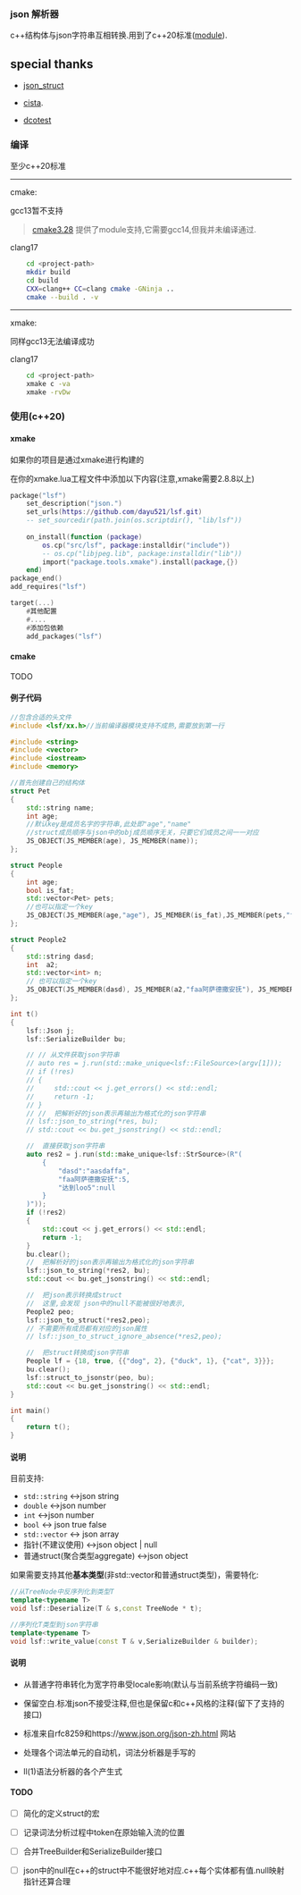 ### json 解析器

c++结构体与json字符串互相转换.用到了c++20标准([module](https://en.cppreference.com/w/cpp/language/modules)).

## special thanks

- [json_struct](https://github.com/jorgen/json_struct)

- [cista](https://github.com/felixguendling/cista).

- [dcotest](https://github.com/onqtam/doctest)

### 编译

至少c++20标准

---

cmake:

gcc13暂不支持

> [cmake3.28](https://cmake.org/cmake/help/v3.28/manual/cmake-cxxmodules.7.html) 提供了module支持,它需要gcc14,但我并未编译通过.

clang17

```bash
    cd <project-path>
    mkdir build
    cd build 
    CXX=clang++ CC=clang cmake -GNinja ..
    cmake --build . -v
```
---

xmake:

同样gcc13无法编译成功

clang17

```bash
    cd <project-path>
    xmake c -va 
    xmake -rvDw
```
### 使用(c++20)
#### xmake

如果你的项目是通过xmake进行构建的

在你的xmake.lua工程文件中添加以下内容(注意,xmake需要2.8.8以上)

```lua
package("lsf")
    set_description("json.")
    set_urls(https://github.com/dayu521/lsf.git)
    -- set_sourcedir(path.join(os.scriptdir(), "lib/lsf"))
    
    on_install(function (package)
        os.cp("src/lsf", package:installdir("include"))
        -- os.cp("libjpeg.lib", package:installdir("lib"))
        import("package.tools.xmake").install(package,{})
    end)
package_end()
add_requires("lsf")

target(...)
    #其他配置
    #....
    #添加包依赖
    add_packages("lsf")
```

#### cmake

TODO

#### 例子代码 ####

```cpp
//包含合适的头文件
#include <lsf/xx.h>//当前编译器模块支持不成熟,需要放到第一行

#include <string>
#include <vector>
#include <iostream>
#include <memory>

//首先创建自己的结构体
struct Pet
{
    std::string name;
    int age;
    //默认key是成员名字的字符串,此处即"age","name"
    //struct成员顺序与json中的obj成员顺序无关，只要它们成员之间一一对应
    JS_OBJECT(JS_MEMBER(age), JS_MEMBER(name));
};

struct People
{
    int age;
    bool is_fat;
    std::vector<Pet> pets;
    //也可以指定一个key
    JS_OBJECT(JS_MEMBER(age,"age"), JS_MEMBER(is_fat),JS_MEMBER(pets,"friends"));
};

struct People2
{
    std::string dasd;
    int  a2;
    std::vector<int> n;
    // 也可以指定一个key
    JS_OBJECT(JS_MEMBER(dasd), JS_MEMBER(a2,"faa阿萨德撒安抚"), JS_MEMBER(n, "达到loo5"));
};

int t()
{    
    lsf::Json j;
    lsf::SerializeBuilder bu;

    // // 从文件获取json字符串
    // auto res = j.run(std::make_unique<lsf::FileSource>(argv[1]));
    // if (!res)
    // {
    //     std::cout << j.get_errors() << std::endl;
    //     return -1;
    // }
    // //  把解析好的json表示再输出为格式化的json字符串
    // lsf::json_to_string(*res, bu);
    // std::cout << bu.get_jsonstring() << std::endl;

    //  直接获取json字符串
    auto res2 = j.run(std::make_unique<lsf::StrSource>(R"(
        {
            "dasd":"aasdaffa",
            "faa阿萨德撒安抚":5,
            "达到loo5":null
        }
    )"));
    if (!res2)
    {
        std::cout << j.get_errors() << std::endl;
        return -1;
    }
    bu.clear();
    //  把解析好的json表示再输出为格式化的json字符串
    lsf::json_to_string(*res2, bu);
    std::cout << bu.get_jsonstring() << std::endl;

    //  把json表示转换成struct
    //  这里,会发现 json中的null不能被很好地表示,
    People2 peo;
    lsf::json_to_struct(*res2,peo);
    // 不需要所有成员都有对应的json属性
    // lsf::json_to_struct_ignore_absence(*res2,peo);

    //  把struct转换成json字符串
    People lf = {18, true, {{"dog", 2}, {"duck", 1}, {"cat", 3}}};
    bu.clear();
    lsf::struct_to_jsonstr(peo, bu);
    std::cout << bu.get_jsonstring() << std::endl;
}

int main()
{
    return t();
}
```

#### 说明 ####

目前支持:

* `std::string`   <->json string
* `double`  <->json number
* `int`  <->json number
* `bool`   <-> json true false
* `std::vector`  <-> json array
* 指针(不建议使用) <->json object | null
* 普通struct(聚合类型aggregate)  <->json object

如果需要支持其他**基本类型**(非std::vector和普通struct类型)，需要特化:

```cpp
//从TreeNode中反序列化到类型T
template<typename T>
void lsf::Deserialize(T & s,const TreeNode * t);

//序列化T类型到json字符串
template<typename T>
void lsf::write_value(const T & v,SerializeBuilder & builder);
```

#### 说明 ####

- 从普通字符串转化为宽字符串受locale影响(默认与当前系统字符编码一致)

- 保留空白.标准json不接受注释,但也是保留c和c++风格的注释(留下了支持的接口)

- 标准来自rfc8259和https://www.json.org/json-zh.html 网站

- 处理各个词法单元的自动机，词法分析器是手写的

- ll(1)语法分析器的各个产生式

#### TODO

- [ ] 简化的定义struct的宏

- [ ] 记录词法分析过程中token在原始输入流的位置

- [ ] 合并TreeBuilder和SerializeBuilder接口

- [ ] json中的null在c++的struct中不能很好地对应.c++每个实体都有值.null映射指针还算合理